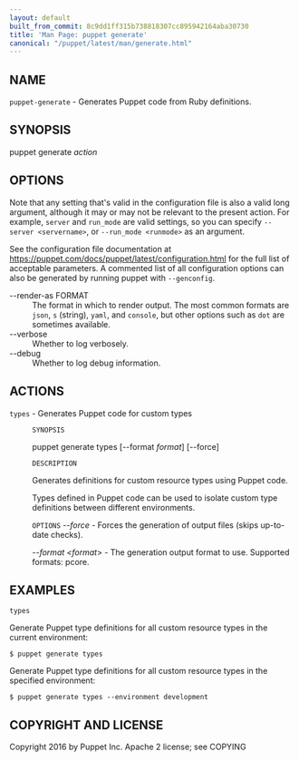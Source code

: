 ```yaml
---
layout: default
built_from_commit: 8c9dd1ff315b738818307cc895942164aba30730
title: 'Man Page: puppet generate'
canonical: "/puppet/latest/man/generate.html"
---
```


<div class='mp'>
<h2 id="NAME">NAME</h2>
<p class="man-name">
  <code>puppet-generate</code> - <span class="man-whatis">Generates Puppet code from Ruby definitions.</span>
</p>

<h2 id="SYNOPSIS">SYNOPSIS</h2>

<p>puppet generate <var>action</var></p>

<h2 id="OPTIONS">OPTIONS</h2>

<p>Note that any setting that's valid in the configuration
file is also a valid long argument, although it may or may not be
relevant to the present action. For example, <code>server</code> and <code>run_mode</code> are valid
settings, so you can specify <code>--server &lt;servername></code>, or
<code>--run_mode &lt;runmode></code> as an argument.</p>

<p>See the configuration file documentation at
<a href="https://puppet.com/docs/puppet/latest/configuration.html" data-bare-link="true">https://puppet.com/docs/puppet/latest/configuration.html</a> for the
full list of acceptable parameters. A commented list of all
configuration options can also be generated by running puppet with
<code>--genconfig</code>.</p>

<dl>
<dt>--render-as FORMAT</dt><dd>The format in which to render output. The most common formats are <code>json</code>,
<code>s</code> (string), <code>yaml</code>, and <code>console</code>, but other options such as <code>dot</code> are
sometimes available.</dd>
<dt>--verbose</dt><dd>Whether to log verbosely.</dd>
<dt class="flush">--debug</dt><dd>Whether to log debug information.</dd>
</dl>


<h2 id="ACTIONS">ACTIONS</h2>

<dl>
<dt><code>types</code> - Generates Puppet code for custom types</dt><dd><p><code>SYNOPSIS</code></p>

<p>puppet generate types [--format <var>format</var>] [--force]</p>

<p><code>DESCRIPTION</code></p>

<p>Generates definitions for custom resource types using Puppet code.</p>

<p>Types defined in Puppet code can be used to isolate custom type definitions
between different environments.</p>

<p><code>OPTIONS</code>
<var>--force</var> -
Forces the generation of output files (skips up-to-date checks).</p>

<p><var>--format &lt;format</var>> -
The generation output format to use. Supported formats: pcore.</p></dd>
</dl>


<h2 id="EXAMPLES">EXAMPLES</h2>

<p><code>types</code></p>

<p>Generate Puppet type definitions for all custom resource types in the current environment:</p>

<pre><code>$ puppet generate types
</code></pre>

<p>Generate Puppet type definitions for all custom resource types in the specified environment:</p>

<pre><code>$ puppet generate types --environment development
</code></pre>

<h2 id="COPYRIGHT-AND-LICENSE">COPYRIGHT AND LICENSE</h2>

<p>Copyright 2016 by Puppet Inc.
Apache 2 license; see COPYING</p>

</div>
